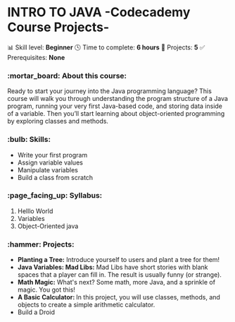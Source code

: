 <h1>INTRO TO JAVA -Codecademy Course Projects-</h1>

:bar_chart: Skill level: <b>Beginner</b>
:clock4: Time to complete: <b>6 hours</b>
:wrench: Projects: <b>5</b>
:white_check_mark: Prerequisites: <b>None</b>
<br>
<h3>:mortar_board: About this course:</h3>
Ready to start your journey into the Java programming language? This course will walk you through understanding the program structure of a Java program, running your very first Java-based code, and storing data inside of a variable. Then you’ll start learning about object-oriented programming by exploring classes and methods.
<br>
<h3>:bulb: Skills:</h3>
<ul>
  <li>Write your first program</li>
  <li>Assign variable values</li>
  <li>Manipulate variables</li>
  <li>Build a class from scratch</li>
</ul>
<h3>:page_facing_up: Syllabus:</h3>
<ol>
  <li>Helllo World</li>
  <li>Variables</li>
  <li>Object-Oriented java</li>
  </ol>
  <h3>:hammer: Projects:</h3>
<ul>
  <li><b>Planting a Tree:</b> Introduce yourself to users and plant a tree for them!</li>
  <li><b>Java Variables: Mad Libs:</b> Mad Libs have short stories with blank spaces that a player can fill in. The result is usually funny (or strange).</li>
  <li><b>Math Magic:</b> What's next? Some math, more Java, and a sprinkle of magic. You got this!</li>
  <li><b>A Basic Calculator: </b> In this project, you will use classes, methods, and objects to create a simple arithmetic calculator.</li>
  <li>Build a Droid</li>
</ul>
 
